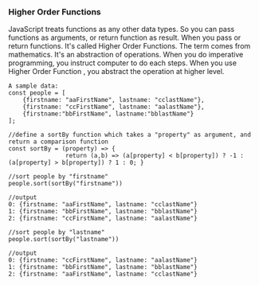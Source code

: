 ### Higher Order Functions

JavaScript treats functions as any other data types. So you can pass functions as arguments, or return function as result. 
When you pass or return functions. It's called Higher Order Functions. The term comes from mathematics. It's an abstraction 
of operations. When you do imperative programming, you instruct computer to do each steps. When you use Higher Order Function 
, you abstract the operation at higher level.

    A sample data:
    const people = [
        {firstname: "aaFirstName", lastname: "cclastName"},
        {firstname: "ccFirstName", lastname: "aalastName"},
        {firstname:"bbFirstName", lastname:"bblastName"}
    ];

    //define a sortBy function which takes a "property" as argument, and return a comparison function
    const sortBy = (property) => { 
                    return (a,b) => (a[property] < b[property]) ? -1 : (a[property] > b[property]) ? 1 : 0; }

    //sort people by "firstname"
    people.sort(sortBy("firstname"))
    
    //output
    0: {firstname: "aaFirstName", lastname: "cclastName"}
    1: {firstname: "bbFirstName", lastname: "bblastName"}
    2: {firstname: "ccFirstName", lastname: "aalastName"}
    
    //sort people by "lastname"
    people.sort(sortBy("lastname"))
    
    //output
    0: {firstname: "ccFirstName", lastname: "aalastName"}
    1: {firstname: "bbFirstName", lastname: "bblastName"}
    2: {firstname: "aaFirstName", lastname: "cclastName"}
